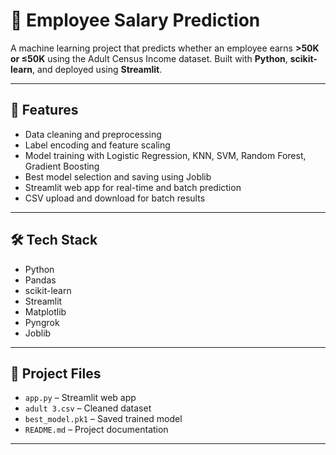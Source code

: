 # 💼 Employee Salary Prediction

A machine learning project that predicts whether an employee earns **>50K or ≤50K** using the Adult Census Income dataset. Built with **Python**, **scikit-learn**, and deployed using **Streamlit**.

---

## 🔹 Features

- Data cleaning and preprocessing  
- Label encoding and feature scaling  
- Model training with Logistic Regression, KNN, SVM, Random Forest, Gradient Boosting  
- Best model selection and saving using Joblib  
- Streamlit web app for real-time and batch prediction  
- CSV upload and download for batch results

---

## 🛠️ Tech Stack

- Python  
- Pandas  
- scikit-learn  
- Streamlit  
- Matplotlib  
- Pyngrok  
- Joblib  

---

## 📁 Project Files

- `app.py` – Streamlit web app  
- `adult 3.csv` – Cleaned dataset  
- `best_model.pk1` – Saved trained model  
- `README.md` – Project documentation  

---
